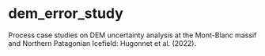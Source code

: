 # dem_error_study
Process case studies on DEM uncertainty analysis at the Mont-Blanc massif and Northern Patagonian Icefield: Hugonnet et al. (2022).
